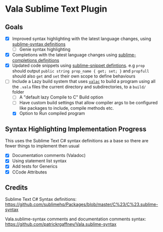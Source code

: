 # Vala Sublime Text Plugin

## Goals

- [X] Improved syntax highlighting with the latest language changes, using [sublime-syntax definitions](https://www.sublimetext.com/docs/syntax.html)
	- [ ] Genie syntax highlighting
- [X] Completions with the latest language changes using [sublime-completions definitions](https://www.sublimetext.com/docs/completions.html)
- [X] Updated code snippets using [sublime-snippet defintions](https://www.sublimetext.com/docs/completions.html#snippets). e.g `prop` should output `public string prop_name { get; set; }` and `propfull` should also `get` and `set` their own scope to define behaviours
- [ ] Include a Lazy build system that uses [`valac`](https://wiki.gnome.org/Projects/Vala/Tutorial#Compile_and_Run) to build a program using all the `.vala` files the current directory and subdirectories, to a `build/` folder
	- [ ] A "default lazy Compile to C" Build option
	- [ ] Have custom build settings that allow compiler args to be configured like packages to include, compile methods etc. 
	- [X] Option to Run compiled program

## Syntax Highlighting Implementation Progress

This uses the Sublime Text C# syntax definitions as a base so there are fewer things to implement then usual
- [X] Documentation comments (Valadoc)
- [X] Using statement list syntax
- [X] Add tests for Generics
- [X] CCode Attributes
                                                                  
## Credits

Sublime Text C# Syntax definitions: https://github.com/sublimehq/Packages/blob/master/C%23/C%23.sublime-syntax

Vala.sublime-syntax comments and documentation comments syntax: https://github.com/patrickrgaffney/Vala.sublime-syntax

